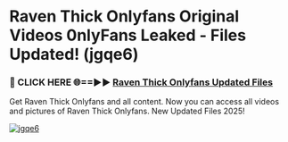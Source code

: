 # Raven Thick Onlyfans Original Videos 0nlyFans Leaked - Files Updated! (jgqe6)

<h3>🔴 CLICK HERE 🌐==►► <a href="https://tinyurl.com/4seja8ks" rel="nofollow">Raven Thick Onlyfans Updated Files</a></h3>

Get Raven Thick Onlyfans and all content. Now you can access all videos and pictures of Raven Thick Onlyfans. New Updated Files 2025!

[![jgqe6](https://i.imgur.com/EWjZXRe.gif)](https://tinyurl.com/4seja8ks)
